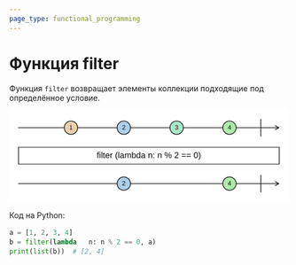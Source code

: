 ```yaml
---
page_type: functional_programming
---
```

# Функция filter

Функция `filter` возвращает элементы коллекции подходящие под определённое условие.

![](images/filter01.svg)

Код на Python:

```python
a = [1, 2, 3, 4]
b = filter(lambda   n: n % 2 == 0, a)
print(list(b))  # [2, 4]
```

